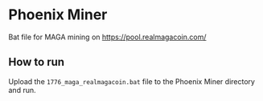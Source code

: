 # Phoenix Miner 
Bat file for MAGA mining on https://pool.realmagacoin.com/

## How to run
Upload the `1776_maga_realmagacoin.bat` file to the Phoenix Miner directory and run. 
